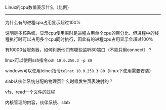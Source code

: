 Linux的cpu数值表示什么（比例）

---------------



为什么有的进程cpu占用显示超过100%

说明是多核系统，显示cpu使用率时是进程占用单个cpu的百分比，但进程中的线程执行时可以占用多个cpu同时执行，因此有的进程cpu占用显示会超过100%



有10000台服务器，如何判断他们有哪些监听80端口（不能只用connect）？

linux可以使用ssh指令` ssh 10.0.250.3 -p 80 `

windows可以使用telnet指令` telnet 10.0.250.3 80 `（linux下使用需要安装）



slab从伙伴系统分配的物理页什么时候发生页表映射的？

vfs、read一个文件的过程

内核管理的内容，伙伴系统、slab